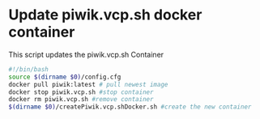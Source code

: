 # Update piwik.vcp.sh docker container

This script updates the piwik.vcp.sh Container

```bash
#!/bin/bash
source $(dirname $0)/config.cfg
docker pull piwik:latest # pull newest image
docker stop piwik.vcp.sh #stop container
docker rm piwik.vcp.sh #remove container
$(dirname $0)/createPiwik.vcp.shDocker.sh #create the new container
```
